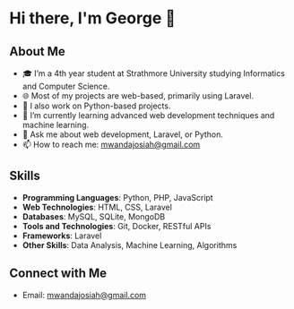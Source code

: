 # Hi there, I'm George 👋

## About Me
- 🎓 I’m a 4th year student at Strathmore University studying Informatics and Computer Science.
- 🌐 Most of my projects are web-based, primarily using Laravel.
- 🐍 I also work on Python-based projects.
- 🌱 I’m currently learning advanced web development techniques and machine learning.
- 💬 Ask me about web development, Laravel, or Python.
- 📫 How to reach me: mwandajosiah@gmail.com

## Skills
- **Programming Languages**: Python, PHP, JavaScript
- **Web Technologies**: HTML, CSS, Laravel
- **Databases**: MySQL, SQLite, MongoDB
- **Tools and Technologies**: Git, Docker, RESTful APIs
- **Frameworks**: Laravel
- **Other Skills**: Data Analysis, Machine Learning, Algorithms

## Connect with Me
- Email: mwandajosiah@gmail.com
